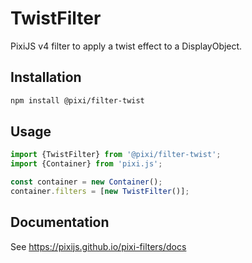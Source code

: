 # TwistFilter

PixiJS v4 filter to apply a twist effect to a DisplayObject.

## Installation

```bash
npm install @pixi/filter-twist
```

## Usage

```js
import {TwistFilter} from '@pixi/filter-twist';
import {Container} from 'pixi.js';

const container = new Container();
container.filters = [new TwistFilter()];
```

## Documentation

See https://pixijs.github.io/pixi-filters/docs